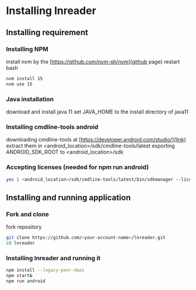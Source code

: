 # Installing lnreader

## Installing requirement
### Installing NPM
install nvm by the [https://github.com/nvm-sh/nvm](github page)
restart bash
```bash
nvm install 15
nvm use 15
```


### Java installation
download and install java 11
set JAVA_HOME to the install directory of java11

### Installing cmdline-tools android
downloading cmdline-tools at [https://developer.android.com/studio/](link)
extract them in <android_location>/sdk/cmdline-tools/latest
exporting ANDROID_SDK_ROOT to <android_location>/sdk

### Accepting licenses (needed for npm run android)
```bash
yes | <android_location>/sdk/cmdline-tools/latest/bin/sdkmanager --licenses
```

## Installing and running application
### Fork and clone
fork repository
```bash
git clone https://github.com/<your-account-name>/lnreader.git
cd lnreader
```

### Installing lnreader and running it
```bash
npm install --legacy-peer-deps
npm start&
npm run android
```
